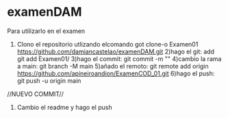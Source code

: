 # examenDAM
Para utilizarlo en el examen
1) Clono el repositorio utlizando elcomando got clone-o Examen01 https://github.com/damiancastelao/examenDAM.git
2)hago el git: add git add Examen01/
3)hago el commit: git commit -m ""
4)cambio la rama a main: git branch -M main
5)añado el remoto: git remote add origin https://github.com/apineiroandion/ExamenCOD_01.git
6)hago el push: git push -u origin main

//NUEVO COMMIT//

1) Cambio el readme y hago el push
